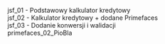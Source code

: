 jsf_01 - Podstawowy kalkulator kredytowy
<br>
jsf_02 - Kalkulator kredytowy + dodane Primefaces
<br>
jsf_03 - Dodanie konwersji i walidacji
<br>
primefaces_02_PioBla
